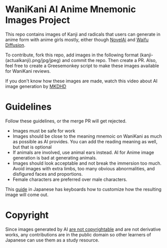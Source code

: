 # WaniKani AI Anime Mnemonic Images Project
This repo contains images of Kanji and radicals that users can generate in anime form with anime girls mostly, either though [NovelAi](https://novelai.net) and [Waifu Diffusion](https://github.com/harubaru/waifu-diffusion).

To contribute, fork this repo, add images in the following format (kanji-(actualkanji).png/jpg/jpeg) and commit the repo. Then create a PR. Also, feel free to create a Greesemonkey script to make these images available for WaniKani reviews.

If you don't know how these images are made, watch this video about AI image generation by [MKDHD](https://www.youtube.com/watch?v=yCBEumeXY4A)

# Guidelines
Follow these guidelines, or the merge PR will get rejected.
* Images must be safe for work
* Images should be close to the meaning mnemoic on WaniKani as much as possible as AI provides. You can add the reading meaning as well, but that is optional
* If animals are involved, use animal ears instead. AI for Anime image generation is bad at generating animals.
* Images should look acceptable and not break the immersion too much. Avoid images with extra limbs, too many obvious abnormalities, and disfigured faces and proportions. 
* Female characters are preferred over male characters. 

This [guide](https://gamedev65535.com/entry/waifudiffusion_magiclist/) in Japanese has keyboards how to customize how the resulting image will come out.

# Copyright
Since images generated by AI [are not copyrightable](https://www.smithsonianmag.com/smart-news/us-copyright-office-rules-ai-art-cant-be-copyrighted-180979808/) and are not derivative works, any contributions are in the public domain so other learners of Japanese can use them as a study resource.


